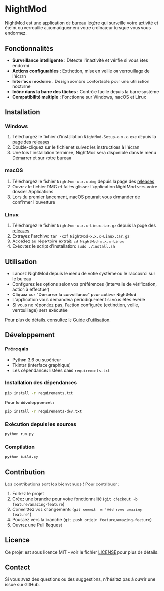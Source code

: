 # NightMod

NightMod est une application de bureau légère qui surveille votre activité et éteint ou verrouille automatiquement votre ordinateur lorsque vous vous endormez.

## Fonctionnalités

- **Surveillance intelligente** : Détecte l'inactivité et vérifie si vous êtes endormi
- **Actions configurables** : Extinction, mise en veille ou verrouillage de l'écran
- **Interface moderne** : Design sombre confortable pour une utilisation nocturne
- **Icône dans la barre des tâches** : Contrôle facile depuis la barre système
- **Compatibilité multiple** : Fonctionne sur Windows, macOS et Linux

## Installation

### Windows

1. Téléchargez le fichier d'installation `NightMod-Setup-x.x.x.exe` depuis la page des [releases](https://github.com/kihw/nightmod-app/releases)
2. Double-cliquez sur le fichier et suivez les instructions à l'écran
3. Une fois l'installation terminée, NightMod sera disponible dans le menu Démarrer et sur votre bureau

### macOS

1. Téléchargez le fichier `NightMod-x.x.x.dmg` depuis la page des [releases](https://github.com/kihw/nightmod-app/releases)
2. Ouvrez le fichier DMG et faites glisser l'application NightMod vers votre dossier Applications
3. Lors du premier lancement, macOS pourrait vous demander de confirmer l'ouverture

### Linux

1. Téléchargez le fichier `NightMod-x.x.x-Linux.tar.gz` depuis la page des [releases](https://github.com/kihw/nightmod-app/releases)
2. Extrayez l'archive: `tar -xzf NightMod-x.x.x-Linux.tar.gz`
3. Accédez au répertoire extrait: `cd NightMod-x.x.x-Linux`
4. Exécutez le script d'installation: `sudo ./install.sh`

## Utilisation

- Lancez NightMod depuis le menu de votre système ou le raccourci sur le bureau
- Configurez les options selon vos préférences (intervalle de vérification, action à effectuer)
- Cliquez sur "Démarrer la surveillance" pour activer NightMod
- L'application vous demandera périodiquement si vous êtes éveillé
- Si vous ne répondez pas, l'action configurée (extinction, veille, verrouillage) sera exécutée

Pour plus de détails, consultez le [Guide d'utilisation](GUIDE_UTILISATEUR.md).

## Développement

### Prérequis

- Python 3.6 ou supérieur
- Tkinter (interface graphique)
- Les dépendances listées dans `requirements.txt`

### Installation des dépendances

```bash
pip install -r requirements.txt
```

Pour le développement :

```bash
pip install -r requirements-dev.txt
```

### Exécution depuis les sources

```bash
python run.py
```

### Compilation

```bash
python build.py
```

## Contribution

Les contributions sont les bienvenues ! Pour contribuer :

1. Forkez le projet
2. Créez une branche pour votre fonctionnalité (`git checkout -b feature/amazing-feature`)
3. Committez vos changements (`git commit -m 'Add some amazing feature'`)
4. Poussez vers la branche (`git push origin feature/amazing-feature`)
5. Ouvrez une Pull Request

## Licence

Ce projet est sous licence MIT - voir le fichier [LICENSE](LICENSE) pour plus de détails.

## Contact

Si vous avez des questions ou des suggestions, n'hésitez pas à ouvrir une issue sur GitHub.
